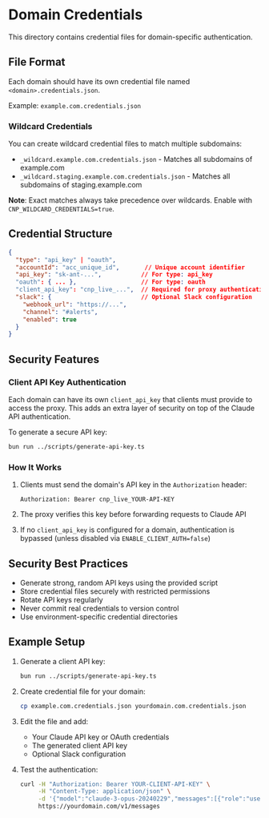 # Domain Credentials

This directory contains credential files for domain-specific authentication.

## File Format

Each domain should have its own credential file named `<domain>.credentials.json`.

Example: `example.com.credentials.json`

### Wildcard Credentials

You can create wildcard credential files to match multiple subdomains:

- `_wildcard.example.com.credentials.json` - Matches all subdomains of example.com
- `_wildcard.staging.example.com.credentials.json` - Matches all subdomains of staging.example.com

**Note**: Exact matches always take precedence over wildcards. Enable with `CNP_WILDCARD_CREDENTIALS=true`.

## Credential Structure

```json
{
  "type": "api_key" | "oauth",
  "accountId": "acc_unique_id",       // Unique account identifier
  "api_key": "sk-ant-...",           // For type: api_key
  "oauth": { ... },                  // For type: oauth
  "client_api_key": "cnp_live_...",  // Required for proxy authentication
  "slack": {                         // Optional Slack configuration
    "webhook_url": "https://...",
    "channel": "#alerts",
    "enabled": true
  }
}
```

## Security Features

### Client API Key Authentication

Each domain can have its own `client_api_key` that clients must provide to access the proxy. This adds an extra layer of security on top of the Claude API authentication.

To generate a secure API key:

```bash
bun run ../scripts/generate-api-key.ts
```

### How It Works

1. Clients must send the domain's API key in the `Authorization` header:
   ```
   Authorization: Bearer cnp_live_YOUR-API-KEY
   ```

2. The proxy verifies this key before forwarding requests to Claude API

3. If no `client_api_key` is configured for a domain, authentication is bypassed (unless disabled via `ENABLE_CLIENT_AUTH=false`)

## Security Best Practices

- Generate strong, random API keys using the provided script
- Store credential files securely with restricted permissions
- Rotate API keys regularly
- Never commit real credentials to version control
- Use environment-specific credential directories

## Example Setup

1. Generate a client API key:
   ```bash
   bun run ../scripts/generate-api-key.ts
   ```

2. Create credential file for your domain:
   ```bash
   cp example.com.credentials.json yourdomain.com.credentials.json
   ```

3. Edit the file and add:
   - Your Claude API key or OAuth credentials
   - The generated client API key
   - Optional Slack configuration

4. Test the authentication:
   ```bash
   curl -H "Authorization: Bearer YOUR-CLIENT-API-KEY" \
        -H "Content-Type: application/json" \
        -d '{"model":"claude-3-opus-20240229","messages":[{"role":"user","content":"Hello"}]}' \
        https://yourdomain.com/v1/messages
   ```